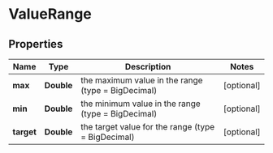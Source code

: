 

# ValueRange


## Properties

| Name | Type | Description | Notes |
|------------ | ------------- | ------------- | -------------|
|**max** | **Double** | the maximum value in the range (type &#x3D; BigDecimal) |  [optional] |
|**min** | **Double** | the minimum value in the range (type &#x3D; BigDecimal) |  [optional] |
|**target** | **Double** | the target value for the range (type &#x3D; BigDecimal) |  [optional] |



